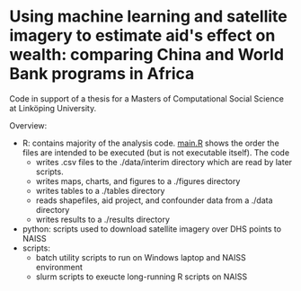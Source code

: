 # Using machine learning and satellite imagery to estimate aid's effect on wealth: comparing China and World Bank programs in Africa
Code in support of a thesis for a Masters of Computational Social Science at Linköping University.

Overview:
- R: contains majority of the analysis code.  [main.R](https://github.com/cc50liu/ChinaWorldBankAidLocationSelectionAfrica/blob/main/R/main.R) shows the order the files are intended to be executed (but is not executable itself).  The code
  - writes .csv files to the ./data/interim directory which are read by later scripts.
  - writes maps, charts, and figures to a ./figures directory
  - writes tables to a ./tables directory
  - reads shapefiles, aid project, and confounder data from a ./data directory
  - writes results to a ./results directory
- python: scripts used to download satellite imagery over DHS points to NAISS
- scripts:
  - batch utility scripts to run on Windows laptop and NAISS environment
  - slurm scripts to exeucte long-running R scripts on NAISS

